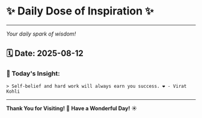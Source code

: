 # ✨ Daily Dose of Inspiration ✨

--- 

_Your daily spark of wisdom!_

## 🗓️ Date: **2025-08-12**

### 💬 Today's Insight:
```
> Self-belief and hard work will always earn you success. ❤️ - Virat Kohli
```

--- 

**Thank You for Visiting!** 🙏
**Have a Wonderful Day!** ☀️
